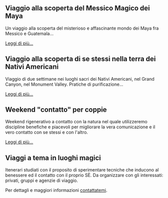 ## Viaggio alla scoperta del Messico Magico dei Maya

Un viaggio alla scoperta del misterioso e affascinante mondo dei Maya fra Messico e Guatemala...

[Leggi di più...](/vacanze-benessere/messico)

## Viaggio alla scoperta di se stessi nella terra dei Nativi Americani

Viaggio di due settimane nei luoghi sacri dei Nativi Americani, nel Grand Canyon, nel Monument Valley. Pratiche di purificazione...

[Leggi di più...](/vacanze-benessere/stati-uniti)

## Weekend "contatto" per coppie

Weekend rigenerativo a contatto con la natura nel quale utilizzeremo discipline benefiche e piacevoli per migliorare la vera comunicazione e il vero contatto con se stessi e con l'altro.

[Leggi di più...](/vacanze-benessere/weekend-contatto)

## Viaggi a tema in luoghi magici

Itenerari studiati con il proposito di sperimentare tecniche che inducono al benessere ed il contatto con il proprio SÈ. Da organizzare con gli interessati: privati, gruppi e agenzie di viaggio.

Per dettagli e maggiori informazioni [contattatemi](../contatto).
